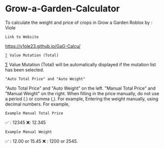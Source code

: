 # Grow-a-Garden-Calculator
To calculate the weight and price of crops in Grow a Garden Roblox
by : Viole

    Link to Website 
https://v1ole23.github.io/GaG-Calcu/

    ∑ Value Mutation (Total)
∑ Value Mutation (Total) will be automatically displayed if the mutation list has been selected.

    "Auto Total Price" and "Auto Weight" 
"Auto Total Price" and "Auto Weight" on the left. "Manual Total Price" and "Manual Weight" on the right.
When filling in the price manually, do not use a period (.) or comma (,). For example, 
Entering the weight manually, using decimal numbers. For example, 

    Example Manual Total Price
✅ : 12345 ❌: 12.345

    Example Manual Weight
✅ : 12.00 or 15.45 ❌ : 1200 or 2545.
